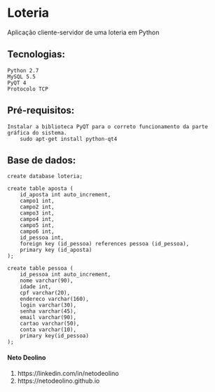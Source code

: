 # Loteria
Aplicação cliente-servidor de uma loteria em Python

## Tecnologias:
	Python 2.7
	MySQL 5.5
	PyQT 4
	Protocolo TCP

## Pré-requisitos:
	Instalar a biblioteca PyQT para o correto funcionamento da parte gráfica do sistema.
		sudo apt-get install python-qt4

## Base de dados:
	create database loteria;

	create table aposta (
		id_aposta int auto_increment,
		campo1 int,
		campo2 int,
		campo3 int,
		campo4 int,
		campo5 int,
		campo6 int,
		id_pessoa int,
		foreign key (id_pessoa) references pessoa (id_pessoa),
		primary key (id_aposta)
	);

	create table pessoa (
		id_pessoa int auto_increment,
		nome varchar(90),
		idade int,
		cpf varchar(20),
		endereco varchar(160),
		login varchar(30),
		senha varchar(45),
		email varchar(90),
		cartao varchar(50),
		conta varchar(10),
		primary key(id_pessoa)
	);

#### Neto Deolino
<ol>
    <li> https://linkedin.com/in/netodeolino </li>
    <li> https://netodeolino.github.io </li>
</ol>
